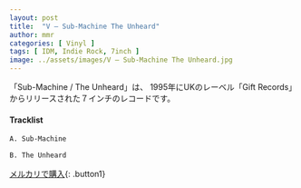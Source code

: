 ```yaml
---
layout: post
title:  "V – Sub-Machine The Unheard"
author: mmr
categories: [ Vinyl ]
tags: [ IDM, Indie Rock, 7inch ]
image: ../assets/images/V – Sub-Machine The Unheard.jpg
---
```


「Sub-Machine / The Unheard」は、
1995年にUKのレーベル「Gift Records」からリリースされた７インチのレコードです。


#### Tracklist
```md
A. Sub-Machine

B. The Unheard
```

[メルカリで購入](https://jp.mercari.com/item/m46434330656?afid=6142608987){: .button1}

